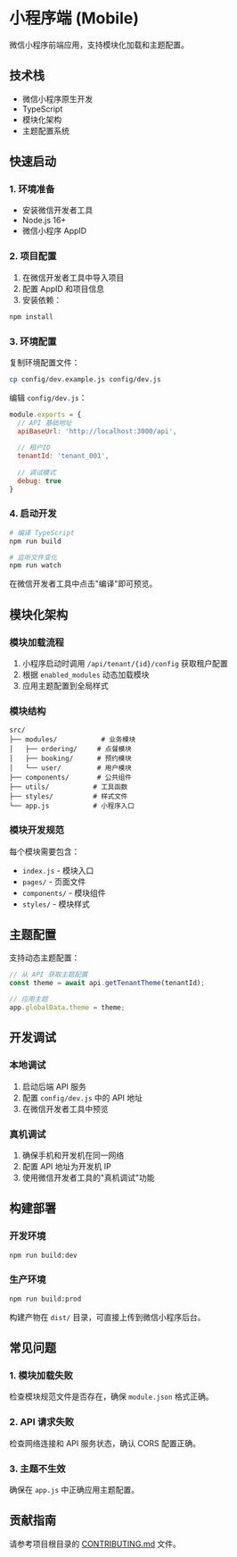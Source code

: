# 小程序端 (Mobile)

微信小程序前端应用，支持模块化加载和主题配置。

## 技术栈

- 微信小程序原生开发
- TypeScript
- 模块化架构
- 主题配置系统

## 快速启动

### 1. 环境准备

- 安装微信开发者工具
- Node.js 16+
- 微信小程序 AppID

### 2. 项目配置

1. 在微信开发者工具中导入项目
2. 配置 AppID 和项目信息
3. 安装依赖：

```bash
npm install
```

### 3. 环境配置

复制环境配置文件：
```bash
cp config/dev.example.js config/dev.js
```

编辑 `config/dev.js`：
```javascript
module.exports = {
  // API 基础地址
  apiBaseUrl: 'http://localhost:3000/api',
  
  // 租户ID
  tenantId: 'tenant_001',
  
  // 调试模式
  debug: true
}
```

### 4. 启动开发

```bash
# 编译 TypeScript
npm run build

# 监听文件变化
npm run watch
```

在微信开发者工具中点击"编译"即可预览。

## 模块化架构

### 模块加载流程

1. 小程序启动时调用 `/api/tenant/{id}/config` 获取租户配置
2. 根据 `enabled_modules` 动态加载模块
3. 应用主题配置到全局样式

### 模块结构

```
src/
├── modules/           # 业务模块
│   ├── ordering/     # 点餐模块
│   ├── booking/      # 预约模块
│   └── user/         # 用户模块
├── components/       # 公共组件
├── utils/           # 工具函数
├── styles/          # 样式文件
└── app.js           # 小程序入口
```

### 模块开发规范

每个模块需要包含：
- `index.js` - 模块入口
- `pages/` - 页面文件
- `components/` - 模块组件
- `styles/` - 模块样式

## 主题配置

支持动态主题配置：

```javascript
// 从 API 获取主题配置
const theme = await api.getTenantTheme(tenantId);

// 应用主题
app.globalData.theme = theme;
```

## 开发调试

### 本地调试

1. 启动后端 API 服务
2. 配置 `config/dev.js` 中的 API 地址
3. 在微信开发者工具中预览

### 真机调试

1. 确保手机和开发机在同一网络
2. 配置 API 地址为开发机 IP
3. 使用微信开发者工具的"真机调试"功能

## 构建部署

### 开发环境

```bash
npm run build:dev
```

### 生产环境

```bash
npm run build:prod
```

构建产物在 `dist/` 目录，可直接上传到微信小程序后台。

## 常见问题

### 1. 模块加载失败

检查模块规范文件是否存在，确保 `module.json` 格式正确。

### 2. API 请求失败

检查网络连接和 API 服务状态，确认 CORS 配置正确。

### 3. 主题不生效

确保在 `app.js` 中正确应用主题配置。

## 贡献指南

请参考项目根目录的 [CONTRIBUTING.md](../../CONTRIBUTING.md) 文件。
